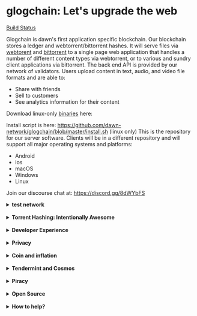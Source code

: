 # glogchain: Let's upgrade the web

 [Build Status](http://163.172.150.160/api/badges/dawn-network/glogchain/status.svg)

Glogchain is dawn's first application specific blockchain.  Our blockchain stores a ledger and webtorrent/bittorrent hashes.   It will serve files via [webtorent](http://webtorrent.io) and [bittorrent](http://bittorrent.org/) to a single page web application that handles a number of different content types via webtorrent, or to various and sundry client applications via bittorrent.  The back end API is provided by our network of validators.  Users upload content in text, audio, and video file formats and are able to:

* Share with friends
* Sell to customers
* See analytics information for their content

Download linux-only [binaries](https://github.com/dawn-network/glogchain/releases) here:  

Install script is here: https://github.com/dawn-network/glogchain/blob/master/install.sh  (linux only)
This is the repository for our server software.  Clients will be in a different repository and will support all major operating systems and platforms:

* Android
* ios
* macOS
* Windows
* Linux

Join our discourse chat at: https://discord.gg/8dWYbFS

<details>
<summary><b>test network</b></summary>
You can currently e-mail or send a google hangouts message to Jacob Gadikian at faddat@gmail.com for help getting onto one of our testnets as a validator, non-validator or light client.
</details>
<BR>

<details>
<summary><b>Torrent Hashing: Intentionally Awesome</b></summary>

By storing hashes to our blockchain, and checking file hashes for validity, we are able to provide an immutability mechansim beyond our blockchain for the files that users upload.  

</details>
<BR>
<details>
<summary><b>Developer Experience</b></summary>

We have made a router, the Dawn R1, which happens to handily double as a computer which is equipped with a modern x86 CPU and adequate RAM and SSD storage.  This router makes an ideal development setup and comes pre-stocked with an opinionated golang development environment.  Developers do not need this router to participate, however fresh developers and experts alike will appreciate its isolated development environment that allows for fast, known-good development against our stack.  If you've any questions about the router or would like to buy one (sold at cost to developers who have made code commits to our projects) please contact Jacob Gadikian at faddat@gmail.com on google hangouts.

[![Router6d7376.md.png](http://www.steemimg.com/images/2017/02/07/Router6d7376.md.png)](http://www.steemimg.com/image/GhYv7)
</details>
<BR>
<details>
<summary><b>Privacy</b></summary>
[![Slashdot Screencap](http://www.steemimg.com/images/2017/02/07/Screenshotfrom2017-02-0714-13-47dd71e.png)](http://www.steemimg.com/images/2017/02/07/Screenshotfrom2017-02-0714-13-47dd71e.png)
This.

Privacy is implemented as follows:

* Public - Shared far and wide
* Private - Restricted to a key-holding group of individuals.  Users who do not possess the needed key are not allowed to decrypt private content.  We never possess the keys needed to unlock private content.
</details>

<BR>

<details>
<summary><b>Coin and inflation</b></summary>
To ensure its survival in perpetuity, we have implemented a cryptocurrency system called Ray in glogchain.  One unit of currency is created with each block, forever.  This means that while early years will have a high inflation rate, actual currency supply after the 10th year or so will ahve relatively low inflation.  Given that content distribution and storage in this manner is at an infant state, we feel that ensuring a high enough validator count and a high (90%) rate of payments to creators based on hit count + eyeball-time will distribute the network's creative rays in a manner that reflects reality.  
</details>
<BR>
<details>
<summary><b>Tendermint and Cosmos</b></summary>
We are of course huge fans of the [tendermint blockchain toolkit](http://github.com/tendermint/tendermint), and of the inter-network of blocckahins called [cosmos](http://github.com/tendermint/cosmos).  For more information, please see their whitepaper.  
</details>
<BR>
<details>
<summary><b>Piracy</b></summary>
We encourage users to upload works to which they own the copyright.  Our seeders must unfortunately stop seeding files determined to contain copyrighted content not owned by the user.  Users may also choose to copyleft their content, or license it as they see fit.  The difference is that in our implementation, users drive decisionmaking about copyright, not a cabal of governmnet backed companies that have been around as long as recorded music.
</details>
<BR>
<details>
<summary><b>Open Source</b></summary>
[Open source] can change the world for the better.  Drug patents are morally bankrupt.  The time it takes to copy a product is more than enough time for any exclusivity:  Patent and copyright laws were made in the 1800s and a spineless, cowardly American government too focused on warfare abroad to even be capable of ensuring the well-being of its own people, let alone anyone else's has tried to make its copyright agenda the global norm.  And that should be fine with you-- if you're Coca-Cola, or Microsoft, or Google, or Facebook, or Apple, or Michael Jackons's heirs.  But you're not any of those (even if you're on the board of one of the entities I named)-- you are YOU.  So-- when's the last time copyright/patent law did anything good for YOU?   Copyrights that were intended to last for no longer than seven years now last 25 years longer than the author's lifespan.  There is absolutley no way that patents and copyrights aren't holding back the pace of innovation.  This is 100% open source software.  We're working very hard to ship it on 100% open source hardware, but things are so far gone that isn't even possible for our first revision, despite our efforts to do so.  
</details>
<BR>
<details>
<summary><b>How to help?</b></summary>
<details>
article on jacobgadikian.com forthcoming.  
</details>

